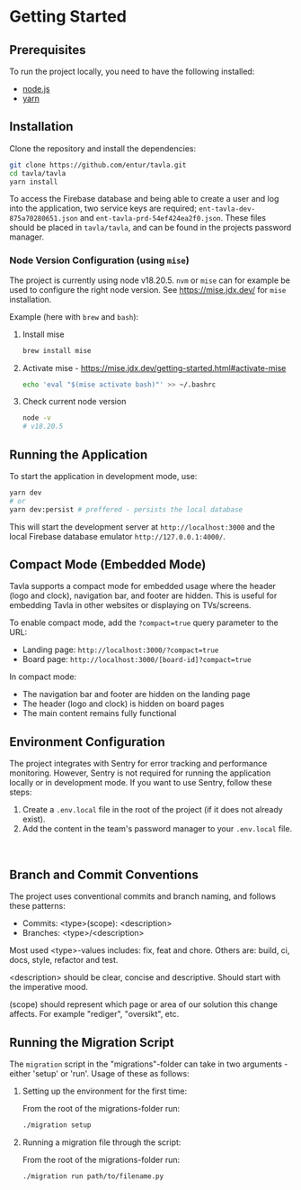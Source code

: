 # Getting Started

## Prerequisites

To run the project locally, you need to have the following installed:

-   [node.js](https://nodejs.org/)
-   [yarn](https://yarnpkg.com/)

## Installation

Clone the repository and install the dependencies:

```bash
git clone https://github.com/entur/tavla.git
cd tavla/tavla
yarn install
```

To access the Firebase database and being able to create a user and log into the application, two service keys are required; `ent-tavla-dev-875a70280651.json` and `ent-tavla-prd-54ef424ea2f0.json`. These files should be placed in `tavla/tavla`, and can be found in the projects password manager.

### Node Version Configuration (using `mise`)

The project is currently using node v18.20.5. `nvm` or `mise` can for example be used to configure the right node version. See https://mise.jdx.dev/ for `mise` installation.

Example (here with `brew` and `bash`):

1. Install mise

    ```bash
    brew install mise
    ```

2. Activate mise - https://mise.jdx.dev/getting-started.html#activate-mise

    ```bash
    echo 'eval "$(mise activate bash)"' >> ~/.bashrc
    ```

3. Check current node version
    ```bash
    node -v
    # v18.20.5
    ```

## Running the Application

To start the application in development mode, use:

```bash
yarn dev
# or
yarn dev:persist # preffered - persists the local database
```

This will start the development server at `http://localhost:3000` and the local Firebase database emulator `http://127.0.0.1:4000/`.

## Compact Mode (Embedded Mode)

Tavla supports a compact mode for embedded usage where the header (logo and clock), navigation bar, and footer are hidden. This is useful for embedding Tavla in other websites or displaying on TVs/screens.

To enable compact mode, add the `?compact=true` query parameter to the URL:

- Landing page: `http://localhost:3000/?compact=true`
- Board page: `http://localhost:3000/[board-id]?compact=true`

In compact mode:
- The navigation bar and footer are hidden on the landing page
- The header (logo and clock) is hidden on board pages
- The main content remains fully functional

## Environment Configuration

The project integrates with Sentry for error tracking and performance monitoring. However, Sentry is not required for running the application locally or in development mode. If you want to use Sentry, follow these steps:

1. Create a `.env.local` file in the root of the project (if it does not already exist).
2. Add the content in the team's password manager to your `.env.local` file.

<br />

## Branch and Commit Conventions

The project uses conventional commits and branch naming, and follows these patterns:

-   Commits: &lt;type&gt;(scope): &lt;description&gt;
-   Branches: &lt;type&gt;/&lt;description&gt;

Most used &lt;type&gt;-values includes: fix, feat and chore. Others are: build, ci, docs, style, refactor and test.

&lt;description&gt; should be clear, concise and descriptive. Should start with the imperative mood.

(scope) should represent which page or area of our solution this change affects. For example "rediger", "oversikt", etc.

## Running the Migration Script

The `migration` script in the "migrations"-folder can take in two arguments - either 'setup' or 'run'. Usage of these as follows:

1. Setting up the environment for the first time:

    From the root of the migrations-folder run:

    ```bash
    ./migration setup
    ```

2. Running a migration file through the script:

    From the root of the migrations-folder run:

    ```bash
    ./migration run path/to/filename.py
    ```
